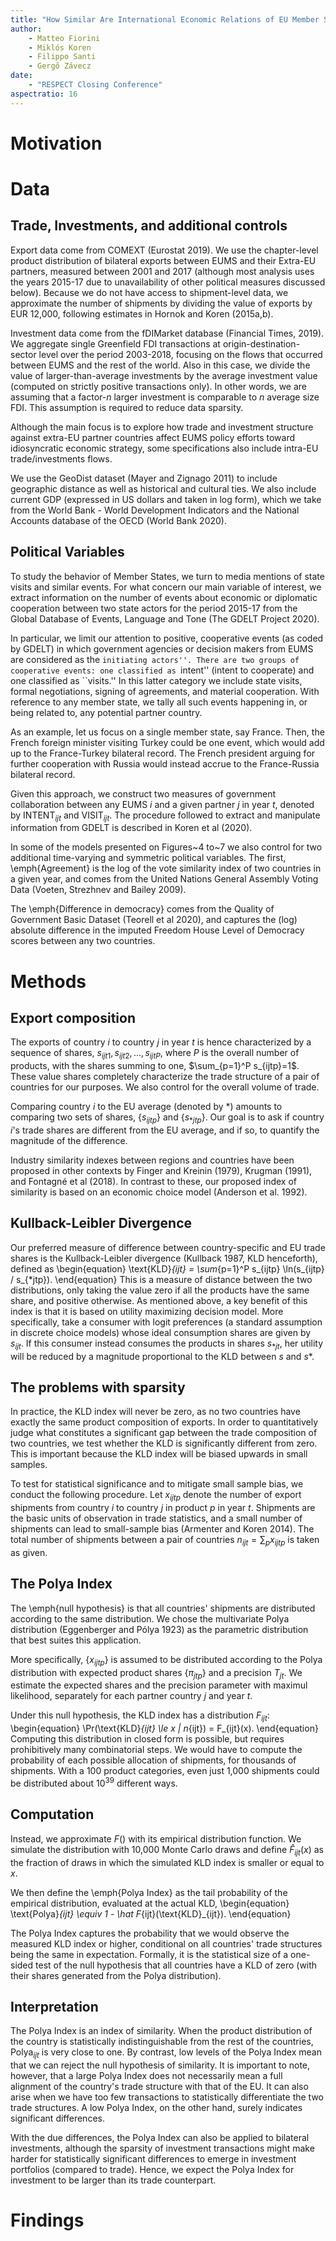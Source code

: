 ```yaml
---
title: "How Similar Are International Economic Relations of EU Member States? Comparing Trade, Investment and Political Behavior"
author: 
    - Matteo Fiorini
    - Miklós Koren
    - Filippo Santi
    - Gergő Závecz
date: 
    - "RESPECT Closing Conference"
aspectratio: 16
---
```

# Motivation
# Data
## Trade, Investments, and additional controls

Export data come from COMEXT (Eurostat 2019). We use the chapter-level product distribution of bilateral exports between EUMS and their Extra-EU partners, measured between 2001 and 2017 (although most analysis uses the years 2015-17 due to unavailability of other political measures discussed below). Because we do not have access to shipment-level data, we approximate the number of shipments by dividing the value of exports by EUR 12,000, following estimates in Hornok and Koren (2015a,b).

Investment data come from the fDIMarket database (Financial Times, 2019). We aggregate single Greenfield FDI transactions at origin-destination-sector level over the period 2003-2018, focusing on the flows that occurred between EUMS and the rest of the world. Also in this case, we divide the value of larger-than-average investments by the average investment value (computed on strictly positive transactions only). In other words, we are assuming that a factor-$n$ larger investment is comparable to $n$ average size FDI. This assumption is required to reduce data sparsity.  

Although the main focus is to explore how trade and investment structure against extra-EU partner countries affect EUMS policy efforts toward idiosyncratic economic strategy, some specifications also include intra-EU trade/investments flows.  

We use the GeoDist dataset (Mayer and Zignago 2011) to include geographic distance as well as historical and cultural ties. We also include current GDP (expressed in US dollars and taken in log form), which we take from the World Bank - World Development Indicators and the National Accounts database of the OECD (World Bank 2020).

## Political Variables

To study the behavior of Member States, we turn to media mentions of state visits and similar events. For what concern our main variable of interest, we extract information on the number of events about economic or diplomatic cooperation between two state actors for the period 2015-17 from the Global Database of Events, Language and Tone (The GDELT Project 2020).

In particular, we limit our attention to positive, cooperative events (as coded by GDELT) in which government agencies or decision makers from EUMS are considered as the ``initiating actors''. There are two groups of cooperative events: one classified as ``intent'' (intent to cooperate) and one classified as ``visits.'' In this latter category we include state visits, formal negotiations,  signing of agreements, and material cooperation. With reference to any member state, we tally all such events happening in, or being related to, any potential partner country.

As an example, let us focus on a single member state, say France. Then, the French foreign minister visiting Turkey could be one event, which would add up to the France-Turkey bilateral record. The French president arguing for further cooperation with Russia would instead accrue to the France-Russia bilateral record.

Given this approach, we construct two measures of government collaboration between any EUMS $i$ and a given partner $j$ in year $t$, denoted by $\text{INTENT}_{ijt}$ and $\text{VISIT}_{ijt}$. The procedure followed to extract and manipulate information from GDELT is described in Koren et al (2020). 

In some of the models presented on Figures~4 to~7 we also control for two additional time-varying and symmetric political variables. The first, \emph{Agreement} is the log of the vote similarity index of two countries in a given year, and comes from the United Nations General Assembly Voting Data (Voeten, Strezhnev and Bailey 2009).

The \emph{Difference in democracy} comes from the Quality of Government Basic Dataset (Teorell et al 2020), and captures the (log) absolute difference in the imputed Freedom House Level of Democracy scores between any two countries. 


# Methods

## Export composition
The exports of country $i$ to country $j$ in year $t$ is hence characterized by a sequence of shares, $s_{ijt1}, s_{ijt2}, ..., s_{ijtP}$, where $P$ is the overall number of products, with the shares summing to one, $\sum_{p=1}^P s_{ijtp}=1$. These value shares completely characterize the trade structure of a pair of countries for our purposes. We also control for the overall volume of trade.

Comparing country $i$ to the EU average (denoted by $*$) amounts to comparing two sets of shares, $\{s_{ijtp}\}$ and $\{s_{*jtp}\}$. Our goal is to ask if country $i$'s trade shares are different from the EU average, and if so, to quantify the magnitude of the difference.

Industry similarity indexes between regions and countries have been proposed in other contexts by Finger and Kreinin (1979), Krugman (1991), and Fontagné et al (2018). In contrast to these, our proposed index of similarity is based on an economic choice model (Anderson et al. 1992).

## Kullback-Leibler Divergence
Our preferred measure of difference between country-specific and EU trade shares is the Kullback-Leibler divergence (Kullback 1987, KLD henceforth), defined as
\begin{equation}
    \text{KLD}_{ijt} =
    \sum_{p=1}^P
        s_{ijtp}
        \ln(s_{ijtp} / s_{*jtp}).
\end{equation}
This is a measure of distance between the two distributions, only taking the value zero if all the products have the same share, and positive otherwise. As mentioned above, a key benefit of this index is that it is based on utility maximizing decision model. More specifically, take a consumer with logit preferences (a standard assumption in discrete choice models) whose ideal consumption shares are given by $s_{ijt}$. If this consumer instead consumes the products in shares $s_{*jt}$, her utility will be reduced by a magnitude proportional to the KLD between $s$ and $s*$.

## The problems with sparsity
In practice, the KLD index will never be zero, as no two countries have exactly the same product composition of exports. In order to quantitatively judge what constitutes a significant gap between the trade composition of two countries, we test whether the KLD is significantly different from zero. This is important because the KLD index will be biased upwards in small samples. 

To test for statistical significance and to mitigate small sample bias, we conduct the following procedure. Let $x_{ijtp}$ denote the number of export shipments from country $i$ to country $j$ in product $p$ in year $t$. Shipments are the basic units of observation in trade statistics, and a small number of shipments can lead to small-sample bias (Armenter and Koren 2014). The total number of shipments between a pair of countries $n_{ijt} = \sum_p x_{ijtp}$ is taken as given. 

## The Polya Index
The \emph{null hypothesis} is that all countries' shipments are distributed according to the same distribution. We chose the multivariate Polya distribution (Eggenberger and Pólya 1923) as the parametric distribution that best suites this application. 

More specifically, $\{x_{ijtp}\}$ is assumed to be distributed according to the Polya distribution with expected product shares $\{\pi_{jtp}\}$ and a precision $T_{jt}$. We estimate the expected shares and the precision parameter with maximul likelihood, separately for each partner country $j$ and year $t$.

Under this null hypothesis, the KLD index has a distribution $F_{ijt}$:
\begin{equation}
    \Pr(\text{KLD}_{ijt} \le x | n_{ijt}) = F_{ijt}(x).
\end{equation}
Computing this distribution in closed form is possible, but requires prohibitively many combinatorial steps. We would have to compute the probability of each possible allocation of shipments, for thousands of shipments. With a 100 product categories, even just 1,000 shipments could be distributed about $10^{39}$ different ways.

## Computation
Instead, we approximate $F()$ with its empirical distribution function. We simulate the distribution with 10,000 Monte Carlo draws and define $\hat F_{ijt}(x)$ as the fraction of draws in which the simulated KLD index is smaller or equal to $x$.

We then define the \emph{Polya Index} as the tail probability of the empirical distribution, evaluated at the actual KLD,
\begin{equation}
    \text{Polya}_{ijt} \equiv 1 - \hat F_{ijt}(\text{KLD}_{ijt}).
\end{equation}

The Polya Index captures the probability that we would observe the measured KLD index or higher, conditional on all countries' trade structures being the same in expectation. Formally, it is the statistical size of a one-sided test of the null hypothesis that all countries have a KLD of zero (with their shares generated from the Polya distribution).

## Interpretation
The Polya Index is an index of similarity. When the product distribution of the country is statistically indistinguishable from the rest of the countries, $\text{Polya}_{ijt}$ is very close to one. By contrast, low levels of the Polya Index mean that we can reject the null hypothesis of similarity. It is important to note, however, that a large Polya Index does not necessarily mean a full alignment of the country's trade structure with that of the EU. It can also arise when we have too few transactions to statistically differentiate the two trade structures. A low Polya Index, on the other hand, surely indicates significant differences.

With the due differences, the Polya Index can also be applied to bilateral investments, although the sparsity of investment transactions might make harder for statistically significant differences to emerge in investment portfolios (compared to trade). Hence, we expect the Polya Index for investment to be larger than its trade counterpart.


# Findings